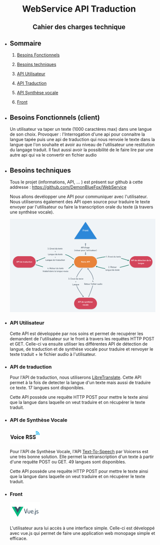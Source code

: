 # <center>WebService API Traduction</center>
## <center>**Cahier des charges technique**</center>

* ## Sommaire

    1. [Besoins Fonctionnels](#Fonctionnels)

    2. [Besoins techniques](#Techniques)

    3. [API Utilisateur](#Utilisateur)

    4. [API Traduction](#Traduction)

    5. [API Synthèse vocale](#Vocale)

    6. [Front](#Front)

<div style="page-break-after: always; visibility: hidden"> 
</div>

<a name="Fonctionnels"></a>

* ## Besoins Fonctionnels (client)

    Un utilisateur va taper un texte (1000 caractères max) dans une langue de son choix. Provoquer : l'Interrogation d'une api pour connaitre la langue tapée puis une api de traduction qui nous renvoie le texte dans la langue que l'on souhaite et avoir au niveau de l'utilisateur une restitution du langage traduit. 
    Il faut aussi avoir la possibilité de le faire lire par une autre api qui va le convertir en fichier audio

<a name="Techniques"></a>

* ## Besoins techniques

    Tous le projet (informations, API, ... ) est présent sur github à cette addresse : https://github.com/DemonBlueFox/WebService

    Nous allons devélopper une API pour communiquer avec l'utilisateur. Nous utiliserons également des API open source pour traduire le texte envoyer par l'utilisateur ou faire la transcription orale du texte (à travers une synthèse vocale).

    ![](Architecture_des_API.png)
<div style="page-break-after: always; visibility: hidden"> 
</div>

<a name="Utilisateur"></a>

* ### API Utilisateur

    Cette API est développée par nos soins et permet de recupérer les demandent de l'utilisateur sur le front à travers les requêtes HTTP POST et GET. Celle-ci va ensuite utiliser les différentes API de détection de langue, de traduction et de synthèse vocale pour traduire et renvoyer le texte traduit + le fichier audio à l'utilisateur.

<a name="Traduction"></a>

* ### API de traduction
    Pour l'API de traduction, nous utiliserons [LibreTranslate](https://github.com/LibreTranslate/LibreTranslate). Cette API permet à la fois de detecter la langue d'un texte mais aussi de traduire ce texte. 17 langues sont disponibles.

    Cette API possède une requête HTTP POST pour mettre le texte ainsi que la langue dans laquelle on veut traduire et on récupérer le texte traduit.

<a name="Vocale"></a>

* ### API de Synthèse Vocale 
    <img src="logo_voicerss.png" alt="logo_voicerss" width="100"/>

    Pour l'API de Synthèse Vocale, l'API [Text-To-Speech](https://www.voicerss.org/api/) par Voicerss est une très bonne solution. Elle permet la retranscription d'un texte à partir d'une requête POST ou GET. 49 langues sont disponibles.

    Cette API possède une requête HTTP POST pour mettre le texte ainsi que la langue dans laquelle on veut traduire et on récupérer le texte traduit.

<a name="Front"></a>

* ### Front
    <img src="VueJS.png" alt="VueJS" width="100"/>

    L'utilisateur aura lui accès à une interface simple. Celle-ci est développé avec vue.js qui permet de faire une application web monopage simple et efficace.